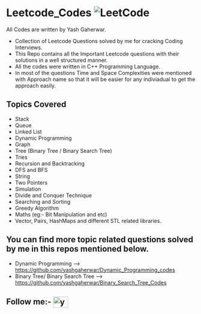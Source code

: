 # Leetcode_Codes ![LeetCode](https://img.shields.io/badge/LeetCode-000000?style=for-the-badge&logo=LeetCode&logoColor=#d16c06)
All Codes are written by Yash Gaherwar.

- Collection of Leetcode Questions solved by me for cracking Coding Interviews.
- This Repo contains all the Important Leetcode questions with their solutions in a well structured manner.
- All the codes were written in C++ Programming Language.
- In most of the questions Time and Space Complexities were mentioned with Approach name so that it will be easier for any indiviadual to get the approach easily.

## Topics Covered

- Stack
- Queue
- Linked List
- Dynamic Programming
- Graph
- Tree (Binary Tree / Binary Search Tree)
- Tries
- Recursion and Backtracking
- DFS and BFS
- String
- Two Pointers
- Simulation
- Divide and Conquer Technique
- Searching and Sorting
- Greedy Algorithm
- Maths (eg:- Bit Manipulation and etc)
- Vector, Pairs, HashMaps and different STL related libraries.


## You can find more topic related questions solved by me in this repos mentioned below.

- Dynamic Programming   --> https://github.com/yashgaherwar/Dynamic_Programming_codes
- Binary Tree/ Binary Search Tree   --> https://github.com/yashgaherwar/Binary_Search_Tree_Codes


## Follow me:- <a href="https://linkedin.com/in/yash-gaherwar-21a671208" target="blank"><img align="center" src="https://raw.githubusercontent.com/rahuldkjain/github-profile-readme-generator/master/src/images/icons/Social/linked-in-alt.svg" alt="yash-gaherwar-21a671208" height="30" width="40" /></a>





